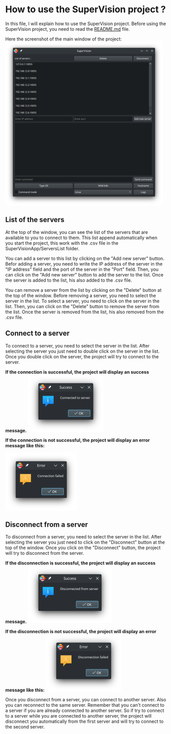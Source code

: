 # How to use the SuperVision project ? 

In this file, I will explain how to use the SuperVision project.
Before using the SuperVision project, you need to read the [README.md](README.md) file.

Here the screenshot of the main window of the project:
<img src="HOWTO-Assets/AppScreenshot.png" alt="AppScreenshot" style="zoom:50%;" />

## List of the servers 

At the top of the window, you can see the list of the servers that are available to you to connect to them. This list append automatically when you start the project, this work with the .csv file in the SuperVisionApp/ServersList folder.

You can add a server to this list by clicking on the "Add new server" button. Befor adding a server, you need to write the IP address of the server in the "IP address" field and the port of the server in the "Port" field. Then, you can click on the "Add new server" button to add the server to the list. Once the server is added to the list, his also added to the .csv file.

You can remove a server from the list by clicking on the "Delete" button at the top of the window. Before removing a server, you need to select the server in the list. To select a server, you need to click on the server in the list. Then, you can click on the "Delete" button to remove the server from the list. Once the server is removed from the list, his also removed from the .csv file.

## Connect to a server

To connect to a server, you need to select the server in the list. After selecting the server you just need to double click on the server in the list. Once you double click on the server, the project will try to connect to the server. 

<b>If the connection is successful, the project will display an success message.</b>
<img src="HOWTO-Assets/SuccessMessage.png" alt="ConnectionSuccess" style="zoom:50%;" />

<b>If the connection is not successful, the project will display an error message like this:</b>

<img src="HOWTO-Assets/ErrorMessage.png" alt="ConnectionError" style="zoom:50%;" />

## Disconnect from a server

To disconnect from a server, you need to select the server in the list. After selecting the server you just need to click on the "Disconnect" button at the top of the window. Once you click on the "Disconnect" button, the project will try to disconnect from the server.

<b>If the disconnection is successful, the project will display an success message.</b>
<img src="HOWTO-Assets/SuccessMessageDisconnect.png" alt="DisconnectionSuccess" style="zoom:50%;"/>

<b>If the disconnection is not successful, the project will display an error message like this:</b>
<img src="HOWTO-Assets/ErrorMessageDisconnect.png" alt="DisconnectionError" style="zoom:50%;" />

Once you disconnect from a server, you can connect to another server. Also you can reconnect to the same server. Remember that you can't connect to a server if you are already connected to another server. So if try to connect to a server while you are connected to another server, the project will disconnect you automatically from the first server and will try to connect to the second server.
